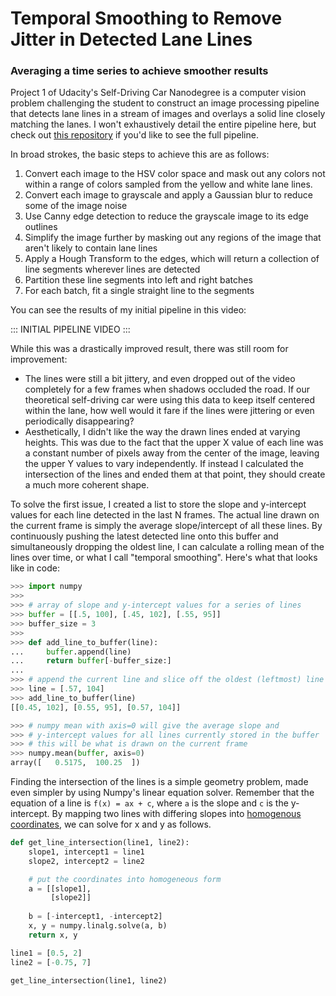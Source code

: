 # **Temporal Smoothing to Remove Jitter in Detected Lane Lines**

### Averaging a time series to achieve smoother results

Project 1 of Udacity's Self-Driving Car Nanodegree is a computer vision problem challenging the student to construct an image processing pipeline that detects lane lines in a stream of images and overlays a solid line closely matching the lanes. I won't exhaustively detail the entire pipeline here, but check out [this repository](https://github.com/liamondrop/finding-lane-lines) if you'd like to see the full pipeline.

In broad strokes, the basic steps to achieve this are as follows:
  1. Convert each image to the HSV color space and mask out any colors not within a range of colors sampled from the yellow and white lane lines.
  1. Convert each image to grayscale and apply a Gaussian blur to reduce some of the image noise
  1. Use Canny edge detection to reduce the grayscale image to its edge outlines
  1. Simplify the image further by masking out any regions of the image that aren't likely to contain lane lines
  1. Apply a Hough Transform to the edges, which will return a collection of line segments wherever lines are detected
  1. Partition these line segments into left and right batches
  1. For each batch, fit a single straight line to the segments

You can see the results of my initial pipeline in this video:

::: INITIAL PIPELINE VIDEO :::

While this was a drastically improved result, there was still room for improvement:
  - The lines were still a bit jittery, and even dropped out of the video completely for a few frames when shadows occluded the road. If our theoretical self-driving car were using this data to keep itself centered within the lane, how well would it fare if the lines were jittering or even periodically disappearing?
  - Aesthetically, I didn't like the way the drawn lines ended at varying heights. This was due to the fact that the upper X value of each line was a constant number of pixels away from the center of the image, leaving the upper Y values to vary independently. If instead I calculated the intersection of the lines and ended them at that point, they should create a much more coherent shape.

To solve the first issue, I created a list to store the slope and y-intercept values for each line detected in the last N frames. The actual line drawn on the current frame is simply the average slope/intercept of all these lines. By continuously pushing the latest detected line onto this buffer and simultaneously dropping the oldest line, I can calculate a rolling mean of the lines over time, or what I call "temporal smoothing". Here's what that looks like in code:

```py
>>> import numpy
>>>
>>> # array of slope and y-intercept values for a series of lines
>>> buffer = [[.5, 100], [.45, 102], [.55, 95]]
>>> buffer_size = 3
>>>
>>> def add_line_to_buffer(line):
...     buffer.append(line)
...     return buffer[-buffer_size:]
...
>>> # append the current line and slice off the oldest (leftmost) line
>>> line = [.57, 104]
>>> add_line_to_buffer(line)
[[0.45, 102], [0.55, 95], [0.57, 104]]

>>> # numpy mean with axis=0 will give the average slope and
>>> # y-intercept values for all lines currently stored in the buffer
>>> # this will be what is drawn on the current frame
>>> numpy.mean(buffer, axis=0)
array([   0.5175,  100.25  ])

```

Finding the intersection of the lines is a simple geometry problem, made even simpler by using Numpy's linear equation solver. Remember that the equation of a line is `f(x) = ax + c`, where `a` is the slope and `c` is the y-intercept. By mapping two lines with differing slopes into [homogenous coordinates](), we can solve for x and y as follows.

```py
def get_line_intersection(line1, line2):
    slope1, intercept1 = line1
    slope2, intercept2 = line2

    # put the coordinates into homogeneous form
    a = [[slope1],
         [slope2]]
         
    b = [-intercept1, -intercept2]
    x, y = numpy.linalg.solve(a, b)
    return x, y

line1 = [0.5, 2]
line2 = [-0.75, 7]

get_line_intersection(line1, line2)
```
